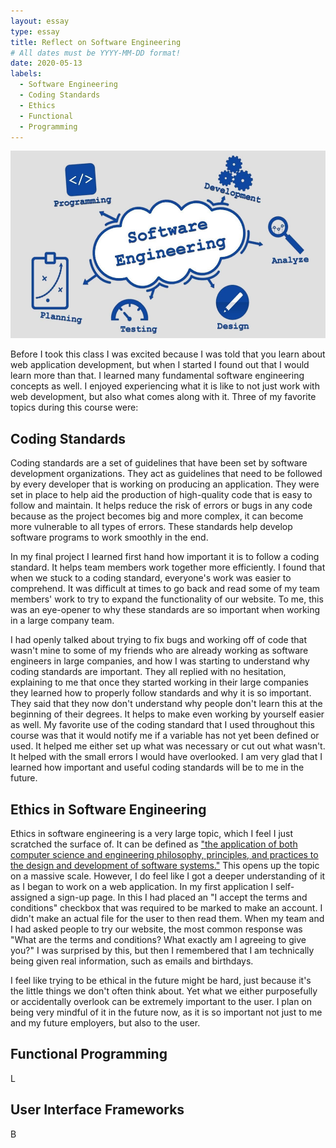 ```yaml
---
layout: essay
type: essay
title: Reflect on Software Engineering
# All dates must be YYYY-MM-DD format!
date: 2020-05-13
labels:
  - Software Engineering
  - Coding Standards
  - Ethics
  - Functional
  - Programming
---
```


<img class="ui large spaced image" src="../images/software-engineering.jpg"  height="300" width="700">


Before I took this class I was excited because I was told that you learn about web application development, but when I started I found out that I  would learn more than that. I learned many fundamental software engineering concepts as well. I enjoyed experiencing what it is like to not just work with web development, but also what comes along with it. Three of my favorite topics during this course were: 

## Coding Standards

Coding standards are a set of guidelines that have been set by software development organizations. They act as guidelines that need to be followed by every developer that is working on producing an application. They were set in place to help aid the production of high-quality code that is easy to follow and maintain. It helps reduce the risk of errors or bugs in any code because as the project becomes big and more complex, it can become more vulnerable to all types of errors. These standards help develop software programs to work smoothly in the end.

In my final project I learned first hand how important it is to follow a coding standard. It helps team members work together more efficiently. I found that when we stuck to a coding standard, everyone's work was easier to comprehend. It was difficult at times to go back and read some of my team members' work to try to expand the functionality of our website. To me, this was an eye-opener to why these standards are so important when working in a large company team. 

I had openly talked about trying to fix bugs and working off of code that wasn't mine to some of my friends who are already working as software engineers in large companies, and how I was starting to understand why coding standards are important. They all replied with no hesitation, explaining to me that once they started working in their large companies they learned how to properly follow standards and why it is so important. They said that they now don't understand why people don't learn this at the beginning of their degrees. It helps to make even working by yourself easier as well. My favorite use of the coding standard that I used throughout this course was that it would notify me if a variable has not yet been defined or used. It helped me either set up what was necessary or cut out what wasn't. It helped with the small errors I would have overlooked. I am very glad that I learned how important and useful coding standards will be to me in the future. 

## Ethics in Software Engineering

Ethics in software engineering is a very large topic, which I feel I just scratched the surface of. It can be defined as ["the application of both computer science and engineering philosophy, principles, and practices to the design and development of software systems."]( https://en.wikipedia.org/wiki/Software_engineering_professionalism) This opens up the topic on a massive scale. However, I do feel like I got a deeper understanding of it as I began to work on a web application. In my first application I self-assigned a sign-up page. In this I had placed an "I accept the terms and conditions" checkbox that was required to be marked to make an account. I didn't make an actual file for the user to then read them. When my team and I had asked people to try our website, the most common response was "What are the terms and conditions? What exactly am I agreeing to give you?" I was surprised by this, but then I remembered that I am technically being given real information, such as emails and birthdays. 

I feel like trying to be ethical in the future might be hard, just because it's the little things we don't often think about. Yet what we either purposefully or accidentally overlook can be extremely important to the user. I plan on being very mindful of it in the future now, as it is so important not just to me and my future employers, but also to the user. 

## Functional Programming

L

## User Interface Frameworks

B